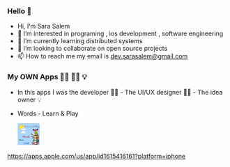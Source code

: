 ### Hello 👋

- Hi, I’m Sara Salem
- 👀 I’m interested in programing , ios development , software engineering
- 🌱 I’m currently learning distributed systems
- 💞️ I’m looking to collaborate on open source projects
- 📫 How to reach me my email is dev.sarasalem@gmail.com

### My OWN Apps 👩‍💻 👩‍🎨 💡

- In this apps I was the developer 👩‍💻 - The UI/UX designer 👩‍🎨 - The idea owner 💡
- Words - Learn & Play

  <img src="https://github.com/SaraESalem/SaraESalem/blob/main/ios-marketing.png" width="50" height="50"/>

https://apps.apple.com/us/app/id1615416161?platform=iphone

<!---
SaraESalem/SaraESalem is a ✨ special ✨ repository because its `README.md` (this file) appears on your GitHub profile.
You can click the Preview link to take a look at your changes.
--->
